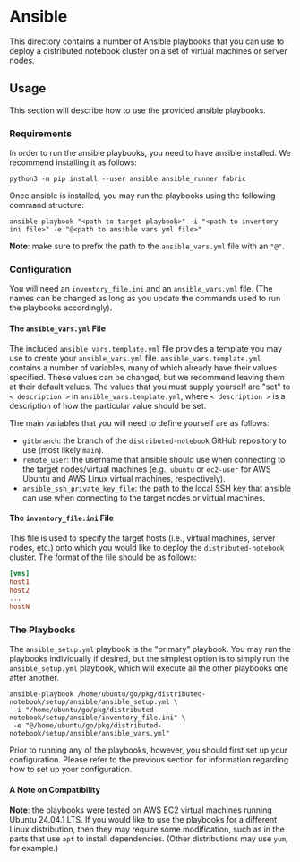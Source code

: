 # Ansible
This directory contains a number of Ansible playbooks that you can use to deploy a distributed notebook cluster on a set of virtual machines or server nodes.

## Usage

This section will describe how to use the provided ansible playbooks.

### Requirements

In order to run the ansible playbooks, you need to have ansible installed. We recommend installing it as follows:
``` shell
python3 -m pip install --user ansible ansible_runner fabric 
```

Once ansible is installed, you may run the playbooks using the following command structure:
``` shell 
ansible-playbook "<path to target playbook>" -i "<path to inventory ini file>" -e "@<path to ansible vars yml file>"
```

**Note**: make sure to prefix the path to the `ansible_vars.yml` file with an `"@"`.

### Configuration

You will need an `inventory_file.ini` and an `ansible_vars.yml` file. 
(The names can be changed as long as you update the commands used to run the playbooks accordingly).

#### The `ansible_vars.yml` File

The included `ansible_vars.template.yml` file provides a template you may use to create your `ansible_vars.yml` file. 
`ansible_vars.template.yml` contains a number of variables, many of which already have their values specified. These
values can be changed, but we recommend leaving them at their default values. The values that you must supply yourself
are "set" to `< description >` in `ansible_vars.template.yml`, where `< description >` is a description of how the
particular value should be set.

The main variables that you will need to define yourself are as follows:
- `gitbranch`: the branch of the `distributed-notebook` GitHub repository to use (most likely `main`).
- `remote_user`: the username that ansible should use when connecting to the target nodes/virtual machines (e.g., `ubuntu` or `ec2-user` for AWS Ubuntu and AWS Linux virtual machines, respectively).
- `ansible_ssh_private_key_file`: the path to the local SSH key that ansible can use when connecting to the target nodes or virtual machines.

#### The `inventory_file.ini` File 

This file is used to specify the target hosts (i.e., virtual machines, server nodes, etc.) onto which you would like to 
deploy the `distributed-notebook` cluster. The format of the file should be as follows:
``` ini
[vms]
host1
host2
...
hostN
```

### The Playbooks

The `ansible_setup.yml` playbook is the "primary" playbook. You may run the playbooks individually if desired, but the
simplest option is to simply run the `ansible_setup.yml` playbook, which will execute all the other playbooks one
after another.

``` shell 
ansible-playbook /home/ubuntu/go/pkg/distributed-notebook/setup/ansible/ansible_setup.yml \
 -i "/home/ubuntu/go/pkg/distributed-notebook/setup/ansible/inventory_file.ini" \
 -e "@/home/ubuntu/go/pkg/distributed-notebook/setup/ansible/ansible_vars.yml"
```

Prior to running any of the playbooks, however, you should first set up your configuration. Please refer to the previous
section for information regarding how to set up your configuration.

#### A Note on Compatibility

**Note**: the playbooks were tested on AWS EC2 virtual machines running Ubuntu 24.04.1 LTS. If you would like to use 
the playbooks for a different Linux distribution, then they may require some modification, such as in the parts that 
use `apt` to install dependencies. (Other distributions may use `yum`, for example.)